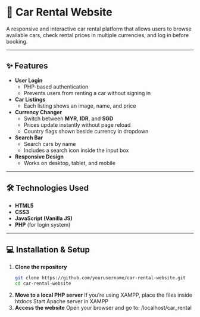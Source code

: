 # 🚗 Car Rental Website

A responsive and interactive car rental platform that allows users to browse available cars, check rental prices in multiple currencies, and log in before booking.

---

## ✨ Features

- **User Login**
  - PHP-based authentication
  - Prevents users from renting a car without signing in
- **Car Listings**
  - Each listing shows an image, name, and price
- **Currency Changer**
  - Switch between **MYR**, **IDR**, and **SGD**
  - Prices update instantly without page reload
  - Country flags shown beside currency in dropdown
- **Search Bar**
  - Search cars by name
  - Includes a search icon inside the input box
- **Responsive Design**
  - Works on desktop, tablet, and mobile

---

## 🛠 Technologies Used

- **HTML5**
- **CSS3**
- **JavaScript (Vanilla JS)**
- **PHP** (for login system)

---

## 💻 Installation & Setup

1. **Clone the repository**
   ```bash
   git clone https://github.com/yourusername/car-rental-website.git
   cd car-rental-website
2. **Move to a local PHP server**
    If you’re using XAMPP, place the files inside htdocs
    Start Apache server in XAMPP
3. **Access the website**
    Open your browser and go to:
    /localhost/car_rental
